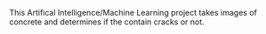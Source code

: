 This Artifical Intelligence/Machine Learning project takes images of concrete and determines if the contain cracks or not.
